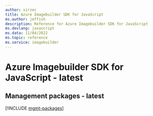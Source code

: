 ```yaml
---
author: xirzec
title: Azure Imagebuilder SDK for JavaScript
ms.author: jeffish
description: Reference for Azure Imagebuilder SDK for JavaScript
ms.devlang: javascript
ms.data: 11/04/2022
ms.topic: reference
ms.service: imagebuilder
---
```

# Azure Imagebuilder SDK for JavaScript - latest

## Management packages - latest
[!INCLUDE [mgmt-packages](imagebuilder-mgmt-index.md)]